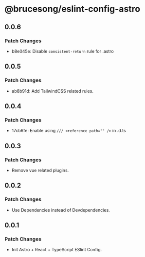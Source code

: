 # @brucesong/eslint-config-astro

## 0.0.6

### Patch Changes

- b8e045e: Disable `consistent-return` rule for .astro

## 0.0.5

### Patch Changes

- ab8b91d: Add TailwindCSS related rules.

## 0.0.4

### Patch Changes

- 17cb6fe: Enable using `/// <reference path="" />` in .d.ts

## 0.0.3

### Patch Changes

- Remove vue related plugins.

## 0.0.2

### Patch Changes

- Use Dependencies instead of Devdependencies.

## 0.0.1

### Patch Changes

- Init Astro + React + TypeScript ESlint Config.
